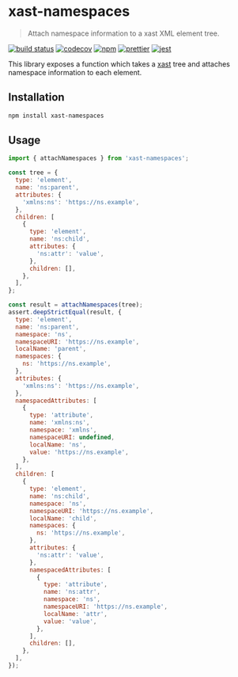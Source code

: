 # xast-namespaces

> Attach namespace information to a xast XML element tree.

[![build status](https://github.com/remcohaszing/xast-namespaces/workflows/CI/badge.svg)](https://github.com/remcohaszing/xast-namespaces/actions)
[![codecov](https://codecov.io/gh/remcohaszing/xast-namespaces/branch/main/graph/badge.svg)](https://codecov.io/gh/remcohaszing/xast-namespaces)
[![npm](https://img.shields.io/npm/v/xast-namespaces)](https://www.npmjs.com/package/xast-namespaces)
[![prettier](https://img.shields.io/badge/code_style-prettier-ff69b4.svg)](https://prettier.io)
[![jest](https://jestjs.io/img/jest-badge.svg)](https://jestjs.io)

This library exposes a function which takes a [xast][] tree and attaches namespace information to
each element.

## Installation

```sh
npm install xast-namespaces
```

## Usage

```js
import { attachNamespaces } from 'xast-namespaces';

const tree = {
  type: 'element',
  name: 'ns:parent',
  attributes: {
    'xmlns:ns': 'https://ns.example',
  },
  children: [
    {
      type: 'element',
      name: 'ns:child',
      attributes: {
        'ns:attr': 'value',
      },
      children: [],
    },
  ],
};

const result = attachNamespaces(tree);
assert.deepStrictEqual(result, {
  type: 'element',
  name: 'ns:parent',
  namespace: 'ns',
  namespaceURI: 'https://ns.example',
  localName: 'parent',
  namespaces: {
    ns: 'https://ns.example',
  },
  attributes: {
    'xmlns:ns': 'https://ns.example',
  },
  namespacedAttributes: [
    {
      type: 'attribute',
      name: 'xmlns:ns',
      namespace: 'xmlns',
      namespaceURI: undefined,
      localName: 'ns',
      value: 'https://ns.example',
    },
  ],
  children: [
    {
      type: 'element',
      name: 'ns:child',
      namespace: 'ns',
      namespaceURI: 'https://ns.example',
      localName: 'child',
      namespaces: {
        ns: 'https://ns.example',
      },
      attributes: {
        'ns:attr': 'value',
      },
      namespacedAttributes: [
        {
          type: 'attribute',
          name: 'ns:attr',
          namespace: 'ns',
          namespaceURI: 'https://ns.example',
          localName: 'attr',
          value: 'value',
        },
      ],
      children: [],
    },
  ],
});
```

[xast]: https://github.com/syntax-tree/xast
